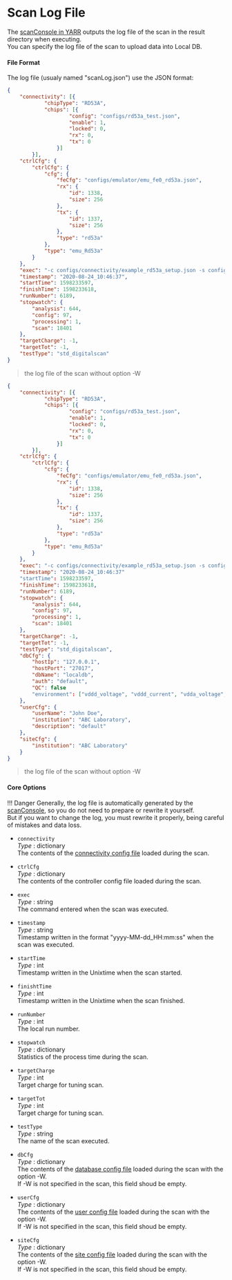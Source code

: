 # Scan Log File

The [scanConsole in YARR](https://yarr.readthedocs.io/en/latest/) outputs the log file of the scan in the result directory when executing.<br>
You can specify the log file of the scan to upload data into Local DB.

#### File Format

The log file (usualy named "scanLog.json") use the JSON format:

```json
{
    "connectivity": [{
            "chipType": "RD53A",
            "chips": [{
                    "config": "configs/rd53a_test.json",
                    "enable": 1,
                    "locked": 0,
                    "rx": 0,
                    "tx": 0
                }]
        }],
    "ctrlCfg": {
        "ctrlCfg": {
            "cfg": {
                "feCfg": "configs/emulator/emu_fe0_rd53a.json",
                "rx": {
                    "id": 1338,
                    "size": 256
                },
                "tx": {
                    "id": 1337,
                    "size": 256
                },
                "type": "rd53a"
            },
            "type": "emu_Rd53a"
        }
    },
    "exec": "-c configs/connectivity/example_rd53a_setup.json -s configs/scans/rd53a/std_digitalscan.json -r configs/controller/emuCfg_rd53a.json -W ",
    "timestamp": "2020-08-24_10:46:37",
    "startTime": 1598233597,
    "finishTime": 1598233618,
    "runNumber": 6189,
    "stopwatch": {
        "analysis": 644,
        "config": 97,
        "processing": 1,
        "scan": 18401
    },
    "targetCharge": -1,
    "targetTot": -1,
    "testType": "std_digitalscan"
}
```
> the log file of the scan without option -W

```json
{
    "connectivity": [{
            "chipType": "RD53A",
            "chips": [{
                    "config": "configs/rd53a_test.json",
                    "enable": 1,
                    "locked": 0,
                    "rx": 0,
                    "tx": 0
                }]
        }],
    "ctrlCfg": {
        "ctrlCfg": {
            "cfg": {
                "feCfg": "configs/emulator/emu_fe0_rd53a.json",
                "rx": {
                    "id": 1338,
                    "size": 256
                },
                "tx": {
                    "id": 1337,
                    "size": 256
                },
                "type": "rd53a"
            },
            "type": "emu_Rd53a"
        }
    },
    "exec": "-c configs/connectivity/example_rd53a_setup.json -s configs/scans/rd53a/std_digitalscan.json -r configs/controller/emuCfg_rd53a.json -W ",
    "timestamp": "2020-08-24_10:46:37"
    "startTime": 1598233597,
    "finishTime": 1598233618,
    "runNumber": 6189,
    "stopwatch": {
        "analysis": 644,
        "config": 97,
        "processing": 1,
        "scan": 18401
    },
    "targetCharge": -1,
    "targetTot": -1,
    "testType": "std_digitalscan",
    "dbCfg": {
        "hostIp": "127.0.0.1",
        "hostPort": "27017",
        "dbName": "localdb",
        "auth": "default",
        "QC": false
        "environment": ["vddd_voltage", "vddd_current", "vdda_voltage", "vdda_current", "vddcom_voltage", "vddcom_current", "hv_voltage", "hv_current", "temperature"],
    },
    "userCfg": {
        "userName": "John Doe",
        "institution": "ABC Laboratory",
        "description": "default"
    },
    "siteCfg": {
        "institution": "ABC Laboratory"
    }
}
```
> the log file of the scan without option -W

#### Core Options

!!! Danger
    Generally, the log file is automatically generated by the [scanConsole](https://yarr.readthedocs.io/en/latest/),
    so you do not need to prepare or rewrite it yourself.<br>
    But if you want to change the log, you must rewrite it properly, being careful of mistakes and data loss.

- `connectivity`<br>
_Type_ : dictionary<br>
The contents of the [connectivity config file](connectivity.md) loaded during the scan.

- `ctrlCfg`<br>
_Type_ : dictionary<br>
The contents of the controller config file loaded during the scan.

- `exec`<br>
_Type_ : string<br>
The command entered when the scan was executed.

- `timestamp`<br>
_Type_ : string<br>
Timestamp written in the format "yyyy-MM-dd_HH:mm:ss" when the scan was executed.

- `startTime`<br>
_Type_ : int<br>
Timestamp written in the Unixtime when the scan started.

- `finishtTime`<br>
_Type_ : int<br>
Timestamp written in the Unixtime when the scan finished.

- `runNumber`<br>
_Type_ : int<br>
The local run number.

- `stopwatch`<br>
_Type_ : dictionary<br>
Statistics of the process time during the scan.

- `targetCharge`<br>
_Type_ : int <br>
Target charge for tuning scan.

- `targetTot`<br>
_Type_ : int <br>
Target charge for tuning scan.

- `testType`<br>
_Type_ : string <br>
The name of the scan executed.

- `dbCfg`<br>
_Type_ : dictionary <br>
The contents of the [database config file](database.md) loaded during the scan with the option -W.<br>
If -W is not specified in the scan, this field shoud be empty.

- `userCfg`<br>
_Type_ : dictionary <br>
The contents of the [user config file](user.md) loaded during the scan with the option -W.<br>
If -W is not specified in the scan, this field shoud be empty.

- `siteCfg`<br>
_Type_ : dictionary <br>
The contents of the [site config file](site.md) loaded during the scan with the option -W.<br>
If -W is not specified in the scan, this field shoud be empty.

